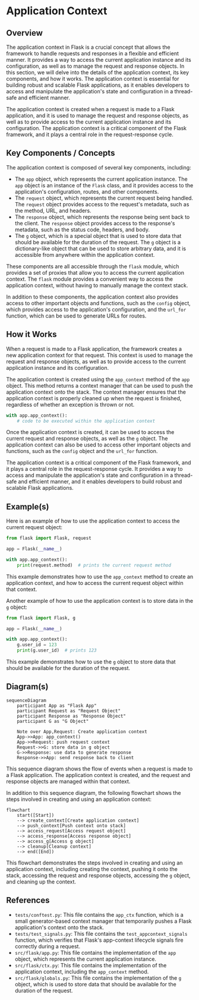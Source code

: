 # Application Context
## Overview
The application context in Flask is a crucial concept that allows the framework to handle requests and responses in a flexible and efficient manner. It provides a way to access the current application instance and its configuration, as well as to manage the request and response objects. In this section, we will delve into the details of the application context, its key components, and how it works. The application context is essential for building robust and scalable Flask applications, as it enables developers to access and manipulate the application's state and configuration in a thread-safe and efficient manner.

The application context is created when a request is made to a Flask application, and it is used to manage the request and response objects, as well as to provide access to the current application instance and its configuration. The application context is a critical component of the Flask framework, and it plays a central role in the request-response cycle.

## Key Components / Concepts
The application context is composed of several key components, including:

* The `app` object, which represents the current application instance. The `app` object is an instance of the `Flask` class, and it provides access to the application's configuration, routes, and other components.
* The `request` object, which represents the current request being handled. The `request` object provides access to the request's metadata, such as the method, URL, and headers.
* The `response` object, which represents the response being sent back to the client. The `response` object provides access to the response's metadata, such as the status code, headers, and body.
* The `g` object, which is a special object that is used to store data that should be available for the duration of the request. The `g` object is a dictionary-like object that can be used to store arbitrary data, and it is accessible from anywhere within the application context.

These components are all accessible through the `flask` module, which provides a set of proxies that allow you to access the current application context. The `flask` module provides a convenient way to access the application context, without having to manually manage the context stack.

In addition to these components, the application context also provides access to other important objects and functions, such as the `config` object, which provides access to the application's configuration, and the `url_for` function, which can be used to generate URLs for routes.

## How it Works
When a request is made to a Flask application, the framework creates a new application context for that request. This context is used to manage the request and response objects, as well as to provide access to the current application instance and its configuration.

The application context is created using the `app_context` method of the `app` object. This method returns a context manager that can be used to push the application context onto the stack. The context manager ensures that the application context is properly cleaned up when the request is finished, regardless of whether an exception is thrown or not.

```python
with app.app_context():
    # code to be executed within the application context
```

Once the application context is created, it can be used to access the current request and response objects, as well as the `g` object. The application context can also be used to access other important objects and functions, such as the `config` object and the `url_for` function.

The application context is a critical component of the Flask framework, and it plays a central role in the request-response cycle. It provides a way to access and manipulate the application's state and configuration in a thread-safe and efficient manner, and it enables developers to build robust and scalable Flask applications.

## Example(s)
Here is an example of how to use the application context to access the current request object:
```python
from flask import Flask, request

app = Flask(__name__)

with app.app_context():
    print(request.method)  # prints the current request method
```

This example demonstrates how to use the `app_context` method to create an application context, and how to access the current request object within that context.

Another example of how to use the application context is to store data in the `g` object:
```python
from flask import Flask, g

app = Flask(__name__)

with app.app_context():
    g.user_id = 123
    print(g.user_id)  # prints 123
```

This example demonstrates how to use the `g` object to store data that should be available for the duration of the request.

## Diagram(s)
```mermaid
sequenceDiagram
    participant App as "Flask App"
    participant Request as "Request Object"
    participant Response as "Response Object"
    participant G as "G Object"

    Note over App,Request: Create application context
    App->>App: app_context()
    App->>Request: push request context
    Request->>G: store data in g object
    G->>Response: use data to generate response
    Response->>App: send response back to client
```

This sequence diagram shows the flow of events when a request is made to a Flask application. The application context is created, and the request and response objects are managed within that context.

In addition to this sequence diagram, the following flowchart shows the steps involved in creating and using an application context:
```mermaid
flowchart
    start([Start])
    --> create_context[Create application context]
    --> push_context[Push context onto stack]
    --> access_request[Access request object]
    --> access_response[Access response object]
    --> access_g[Access g object]
    --> cleanup[Cleanup context]
    --> end([End])
```

This flowchart demonstrates the steps involved in creating and using an application context, including creating the context, pushing it onto the stack, accessing the request and response objects, accessing the `g` object, and cleaning up the context.

## References
* `tests/conftest.py`: This file contains the `app_ctx` function, which is a small generator-based context manager that temporarily pushes a Flask application's context onto the stack.
* `tests/test_signals.py`: This file contains the `test_appcontext_signals` function, which verifies that Flask's app-context lifecycle signals fire correctly during a request.
* `src/flask/app.py`: This file contains the implementation of the `app` object, which represents the current application instance.
* `src/flask/ctx.py`: This file contains the implementation of the application context, including the `app_context` method.
* `src/flask/globals.py`: This file contains the implementation of the `g` object, which is used to store data that should be available for the duration of the request.